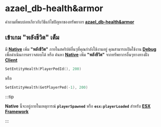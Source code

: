 # azael_db-health&armor

คำถามที่พบบ่อยเกียวกับวิธีแก้ไขปัญหาของทรัพยากร **[azael_db-health&armor](../../script/azael_db-health&armor/index.md)**

## เข้าเกม "พลังชีวิต" เต็ม

มี **[Native](https://docs.fivem.net/natives/?_0x6B76DC1F3AE6E6A3)** เพิ่ม **"พลังชีวิต"** ภายในสคริปต์อื่นๆที่คุณกำลังใช้งานอยู่ คุณสามารถเปิดใช้งาน **[Debug](../../script/azael_db-health&armor/config/shared.md#enable)** เพื่อดำเนินการตรวจสอบได้ หรือ ค้นหา **[Native](https://docs.fivem.net/natives/?_0x6B76DC1F3AE6E6A3)** เพิ่ม **"พลังชีวิต"** จากทรัพยากรอื่นๆทางทางฝั่ง **[Client](https://en.wikipedia.org/wiki/Client-side)**

```lua
SetEntityHealth(PlayerPedId(), 200)
```

หรือ

```lua
SetEntityHealth(GetPlayerPed(-1), 200)
```

:::tip

**Native** นี้จะอยู่ภายในเหตุการณ์ **`playerSpawned`** หรือ **`esx:playerLoaded`** สำหรับ **[ESX Framework](https://github.com/esx-framework)**

:::
